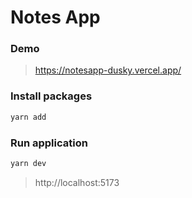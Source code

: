# Notes App
### Demo
> https://notesapp-dusky.vercel.app/

### Install packages
```sh
yarn add
```
### Run application
```sh
yarn dev
```
> http://localhost:5173
